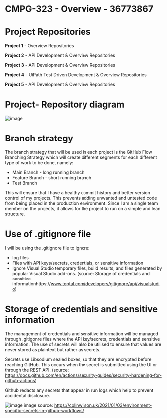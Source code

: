 # CMPG-323 - Overview - 36773867

# Project Repositories

  **Project 1**  - Overview Repositories
  
  **Project 2** - API Development & Overview Repositories
  
  **Project 3** - API Development & Overview Repositories
  
  **Project 4** - UiPath Test Driven Development & Overview Repositories
  
  **Project 5** - API Development & Overview Repositories
  

# Project- Repository diagram

![image](https://user-images.githubusercontent.com/110629391/185420369-c2e56f61-0c8b-4068-b8e8-44ef6e8f667c.png)


# Branch strategy

The branch strategy that will be used in each project is the GitHub Flow Branching Strategy which will create different segments for each different type of work to be done, namely:

* Main Branch - long running branch 
* Feature Branch - short running branch
* Test Branch

This will ensure that I have a healthy commit history and better version control of my projects. This prevents adding unwanted and untested code from being placed in the production environment.  Since I am a single team member on the projects, it allows for the project to run on a simple and lean structure.


# Use of .gitignore file

I will be using the .gitignore file to ignore:

* log files
* Files with API keys/secrets, credentials, or sensitive information
*  Ignore Visual Studio temporary files, build results, and files generated by popular Visual Studio add-ons. (source: Storage of credentials and sensitive informationhttps://www.toptal.com/developers/gitignore/api/visualstudio)

# Storage of credentials and sensitive information

The management of credentials and sensitive information will be managed through .gitigonre files where the API key/secrets, credentials and sensitive information. The use of secrets will also be utilised to ensure that values are never stored as plaintext but rather as secrets. 

Secrets use Libsodium sealed boxes, so that they are encrypted before reaching GitHub. This occurs when the secret is submitted using the UI or through the REST API. (source: https://docs.github.com/en/actions/security-guides/security-hardening-for-github-actions)

Github redacts any secrets that appear in run logs which help to prevent accidental disclosure.

![image](https://user-images.githubusercontent.com/110629391/185423382-94f1d1b5-6943-4f1a-bd85-733d9b3e4288.png)
image source: https://colinwilson.uk/2021/01/03/environment-specific-secrets-in-github-workflows/


